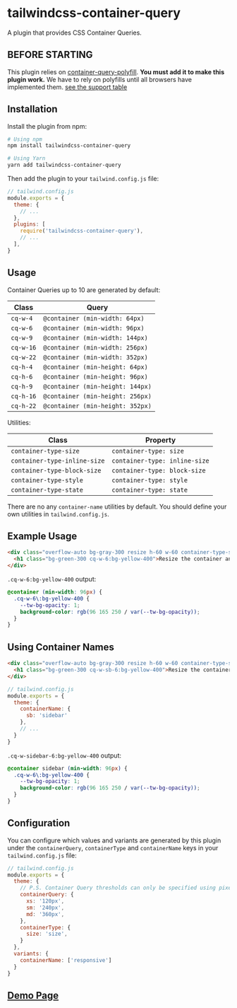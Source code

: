 # tailwindcss-container-query

A plugin that provides CSS Container Queries.

## BEFORE STARTING

This plugin relies on [container-query-polyfill](https://github.com/GoogleChromeLabs/container-query-polyfill). **You must add it to make this plugin work.** We have to rely on polyfills until all browsers have implemented them. [see the support table](https://caniuse.com/css-container-queries)

## Installation

Install the plugin from npm:

```sh
# Using npm
npm install tailwindcss-container-query

# Using Yarn
yarn add tailwindcss-container-query
```

Then add the plugin to your `tailwind.config.js` file:

```js
// tailwind.config.js
module.exports = {
  theme: {
    // ...
  },
  plugins: [
    require('tailwindcss-container-query'),
    // ...
  ],
}
```

## Usage

Container Queries up to 10 are generated by default:

| Class | Query |
| --- | --- |
| `cq-w-4` | `@container (min-width: 64px)` |
| `cq-w-6` | `@container (min-width: 96px)` |
| `cq-w-9` | `@container (min-width: 144px)` |
| `cq-w-16` | `@container (min-width: 256px)` |
| `cq-w-22` | `@container (min-width: 352px)` |
| `cq-h-4` | `@container (min-height: 64px)` |
| `cq-h-6` | `@container (min-height: 96px)` |
| `cq-h-9` | `@container (min-height: 144px)` |
| `cq-h-16` | `@container (min-height: 256px)` |
| `cq-h-22` | `@container (min-height: 352px)` |

Utilities:

| Class | Property |
| --- | --- |
| `container-type-size` | `container-type: size` |
| `container-type-inline-size` | `container-type: inline-size` |
| `container-type-block-size` | `container-type: block-size` |
| `container-type-style` | `container-type: style` |
| `container-type-state` | `container-type: state` |

There are no any `container-name` utilities by default. You should define your own utilities in `tailwind.config.js`.

## Example Usage

```html
<div class="overflow-auto bg-gray-300 resize h-60 w-60 container-type-size">
  <h1 class="bg-green-300 cq-w-6:bg-yellow-400">Resize the container and see the background color change</h1>
</div>
```

`.cq-w-6:bg-yellow-400` output:

```css
@container (min-width: 96px) {
  .cq-w-6\:bg-yellow-400 {
    --tw-bg-opacity: 1;
    background-color: rgb(96 165 250 / var(--tw-bg-opacity));
  }
}
```

## Using Container Names

```html
<div class="overflow-auto bg-gray-300 resize h-60 w-60 container-type-size container-name-sb">
  <h1 class="bg-green-300 cq-w-sb-6:bg-yellow-400">Resize the container and see the background color change</h1>
</div>
```

```js
// tailwind.config.js
module.exports = {
  theme: {
    containerName: {
      sb: 'sidebar'
    },
    // ...
  }
}
```

`.cq-w-sidebar-6:bg-yellow-400` output:

```css
@container sidebar (min-width: 96px) {
  .cq-w-6\:bg-yellow-400 {
    --tw-bg-opacity: 1;
    background-color: rgb(96 165 250 / var(--tw-bg-opacity));
  }
}
```

## Configuration

You can configure which values and variants are generated by this plugin under the `containerQuery`, `containerType` and `containerName` keys in your `tailwind.config.js` file:

```js
// tailwind.config.js
module.exports = {
  theme: {
    // P.S. Container Query thresholds can only be specified using pixels because of the polyfill I recommended.
    containerQuery: {
      xs: '120px',
      sm: '240px',
      md: '360px',
    },
    containerType: {
      size: 'size',
    }
  },
  variants: {
    containerName: ['responsive']
  }
}
```

## [Demo Page](https://dgknca.github.io/tailwindcss-container-query/)